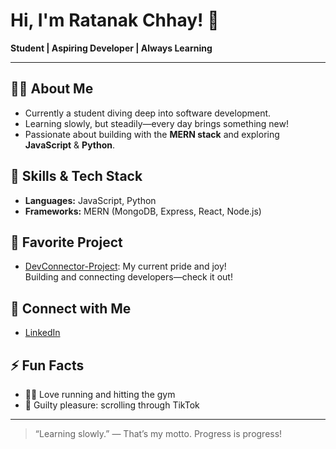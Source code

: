 # Hi, I'm Ratanak Chhay! 👋

**Student | Aspiring Developer | Always Learning**

---

## 🧑‍💻 About Me
- Currently a student diving deep into software development.
- Learning slowly, but steadily—every day brings something new!
- Passionate about building with the **MERN stack** and exploring **JavaScript** & **Python**.

## 🚀 Skills & Tech Stack
- **Languages:** JavaScript, Python
- **Frameworks:** MERN (MongoDB, Express, React, Node.js)

## 🌟 Favorite Project
- [DevConnector-Project](https://github.com/ratanakchhay/DevConnector-Project): My current pride and joy!  
  Building and connecting developers—check it out!

## 🤝 Connect with Me
- [LinkedIn](https://www.linkedin.com/in/ratanakchhay)

## ⚡ Fun Facts
- 🏃‍♂️ Love running and hitting the gym
- 📱 Guilty pleasure: scrolling through TikTok

---

> “Learning slowly.” — That’s my motto. Progress is progress!

